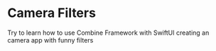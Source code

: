 #  Camera Filters

Try to learn how to use Combine Framework with SwiftUI creating an camera app with funny filters

